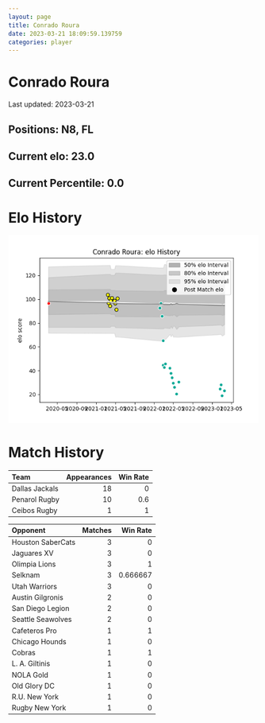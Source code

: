 ```yaml
---  
layout: page  
title: Conrado Roura  
date: 2023-03-21 18:09:59.139759  
categories: player  
---
```

# Conrado Roura


Last updated: 2023-03-21
## Positions: N8, FL

## Current elo: 23.0

## Current Percentile: 0.0

# Elo History


![elo history](history_ConradoRoura.png)
# Match History


| Team           |   Appearances |   Win Rate |
|:---------------|--------------:|-----------:|
| Dallas Jackals |            18 |        0   |
| Penarol Rugby  |            10 |        0.6 |
| Ceibos Rugby   |             1 |        1   |

| Opponent          |   Matches |   Win Rate |
|:------------------|----------:|-----------:|
| Houston SaberCats |         3 |   0        |
| Jaguares XV       |         3 |   0        |
| Olimpia Lions     |         3 |   1        |
| Selknam           |         3 |   0.666667 |
| Utah Warriors     |         3 |   0        |
| Austin Gilgronis  |         2 |   0        |
| San Diego Legion  |         2 |   0        |
| Seattle Seawolves |         2 |   0        |
| Cafeteros Pro     |         1 |   1        |
| Chicago Hounds    |         1 |   0        |
| Cobras            |         1 |   1        |
| L. A. Giltinis    |         1 |   0        |
| NOLA Gold         |         1 |   0        |
| Old Glory DC      |         1 |   0        |
| R.U. New York     |         1 |   0        |
| Rugby New York    |         1 |   0        |